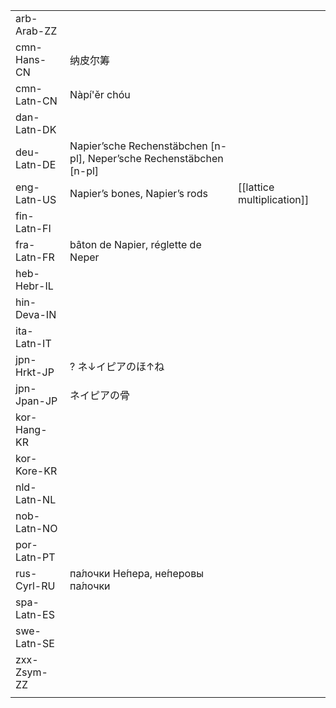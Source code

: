 | | | |
|-|-|-|
| arb-Arab-ZZ |  |  |
| cmn-Hans-CN | 纳皮尔筹 |  |
| cmn-Latn-CN | Nàpí'ěr chóu |  |
| dan-Latn-DK |  |  |
| deu-Latn-DE | Napier’sche Rechenstäbchen [n-pl], Neper’sche Rechenstäbchen [n-pl] |  |
| eng-Latn-US | Napier’s bones, Napier’s rods | [[lattice multiplication]] |
| fin-Latn-FI |  |  |
| fra-Latn-FR | bâton de Napier, réglette de Neper |  |
| heb-Hebr-IL |  |  |
| hin-Deva-IN |  |  |
| ita-Latn-IT |  |  |
| jpn-Hrkt-JP | ? ネ↓イピアのほ↑ね |  |
| jpn-Jpan-JP | ネイピアの骨 |  |
| kor-Hang-KR |  |  |
| kor-Kore-KR |  |  |
| nld-Latn-NL |  |  |
| nob-Latn-NO |  |  |
| por-Latn-PT |  |  |
| rus-Cyrl-RU | па́лочки Не́пера, не́перовы па́лочки |  |
| spa-Latn-ES |  |  |
| swe-Latn-SE |  |  |
| zxx-Zsym-ZZ |  |  |
|  |  |  |
